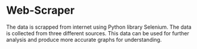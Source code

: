 # Web-Scraper
The data is scrapped from internet using Python library Selenium.
The data is collected from three different sources.
This data can be used for further analysis and produce more accurate graphs for understanding.
